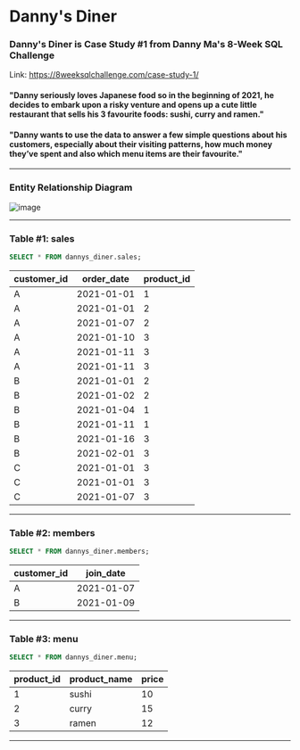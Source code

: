 # Danny's Diner
### Danny's Diner is Case Study #1 from Danny Ma's 8-Week SQL Challenge
Link: https://8weeksqlchallenge.com/case-study-1/

#### "Danny seriously loves Japanese food so in the beginning of 2021, he decides to embark upon a risky venture and opens up a cute little restaurant that sells his 3 favourite foods: sushi, curry and ramen."

#### "Danny wants to use the data to answer a few simple questions about his customers, especially about their visiting patterns, how much money they’ve spent and also which menu items are their favourite."

---
### Entity Relationship Diagram
![image](https://github.com/tanikasuresh/SQL-Projects/assets/139067248/d96a6ecc-38b1-41fa-ad50-c08cdee381f5)

---
### Table #1: sales
```sql
SELECT * FROM dannys_diner.sales;
```
| customer_id | order_date | product_id |
| ----------- | ---------- | ---------- |
| A           | 2021-01-01 | 1          |
| A           | 2021-01-01 | 2          |
| A           | 2021-01-07 | 2          |
| A           | 2021-01-10 | 3          |
| A           | 2021-01-11 | 3          |
| A           | 2021-01-11 | 3          |
| B           | 2021-01-01 | 2          |
| B           | 2021-01-02 | 2          |
| B           | 2021-01-04 | 1          |
| B           | 2021-01-11 | 1          |
| B           | 2021-01-16 | 3          |
| B           | 2021-02-01 | 3          |
| C           | 2021-01-01 | 3          |
| C           | 2021-01-01 | 3          |
| C           | 2021-01-07 | 3          |

---
### Table #2: members
```sql
SELECT * FROM dannys_diner.members;
```

| customer_id | join_date  |
| ----------- | ---------- |
| A           | 2021-01-07 |
| B           | 2021-01-09 |

---

### Table #3: menu
```sql
SELECT * FROM dannys_diner.menu;
```

| product_id | product_name | price |
| ---------- | ------------ | ----- |
| 1          | sushi        | 10    |
| 2          | curry        | 15    |
| 3          | ramen        | 12    |

---
